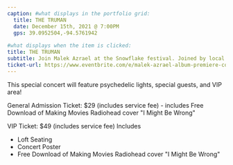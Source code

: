 ```yaml
---
caption: #what displays in the portfolio grid:
  title: THE TRUMAN
  date: December 15th, 2021 @ 7:00PM
  gps: 39.0952504,-94.5761942
  
#what displays when the item is clicked:
title: THE TRUMAN
subtitle: Join Malek Azrael at the Snowflake festival. Joined by local artists The Greeting Committee and Making Movies.
ticket-url: https://www.eventbrite.com/e/malek-azrael-album-premiere-concert-tickets-171663037767
---
```

This special concert will feature psychedelic lights, special guests, and VIP area!

General Admission Ticket: $29 (includes service fee) - includes Free Download of Making Movies Radiohead cover "I Might Be Wrong"

VIP Ticket: $49 (includes service fee)
Includes 
- Loft Seating
- Concert Poster
- Free Download of Making Movies Radiohead cover "I Might Be Wrong"

